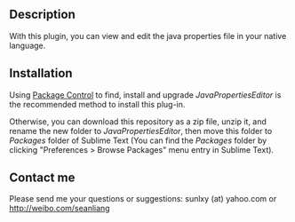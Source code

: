Description
------------------
With this plugin, you can view and edit the java properties file in your native language.

Installation
------------------
Using [Package Control](http://wbond.net/sublime_packages/package_control) to find, install and upgrade *JavaPropertiesEditor* is the recommended method to install this plug-in.

Otherwise, you can download this repository as a zip file, unzip it, and rename the new folder to *JavaPropertiesEditor*, then move this folder to *Packages* folder of Sublime Text (You can find the *Packages* folder by clicking "Preferences > Browse Packages" menu entry in Sublime Text).

Contact me
------------------
Please send me your questions or suggestions: sunlxy (at) yahoo.com or http://weibo.com/seanliang

